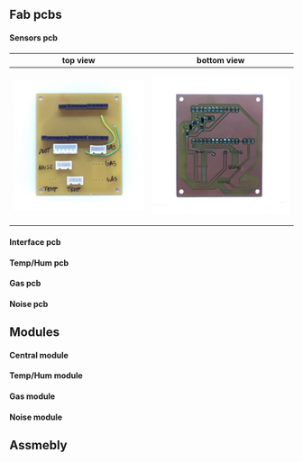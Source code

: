 
## Fab pcbs
#### Sensors pcb
| top view  | bottom view |
| ------------- | ------------- |
| <p align="center"><img src="images/sensors_pcb_top.JPG"></p>  | <p align="center"><img src="images/sensors_pcb_bottom.jpg"></p> |





#### Interface pcb

#### Temp/Hum pcb

#### Gas pcb

#### Noise pcb


## Modules
#### Central module

#### Temp/Hum module

#### Gas module

#### Noise module


## Assmebly
